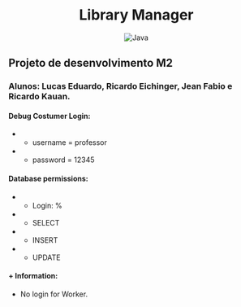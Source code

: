 <h1 align="center">
    Library Manager
</h1>
<p align="center">
  <img src="https://camo.githubusercontent.com/57cec1c01287dfdc2a3fe64954936293c761b7fa9a7fc1b9de3916a295f15170/68747470733a2f2f696d672e736869656c64732e696f2f62616467652f6a6176612d2532334544384230302e7376673f7374796c653d666f722d7468652d6261646765266c6f676f3d6f70656e6a646b266c6f676f436f6c6f723d7768697465" alt="Java" />

</p>

<h2>
    Projeto de desenvolvimento M2
</h2>
<h3>
    Alunos: Lucas Eduardo, Ricardo Eichinger, Jean Fabio e Ricardo Kauan.
</h3>

#### Debug Costumer Login:
* - username = professor
* - password = 12345

#### Database permissions:
* - Login: %
* - SELECT
* - INSERT
* - UPDATE


#### + Information:
* No login for Worker.
